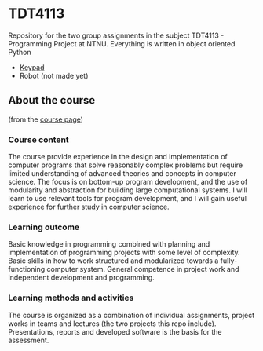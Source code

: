# TDT4113
Repository for the two group assignments in the subject TDT4113 - Programming Project at NTNU. Everything is written in object oriented Python

* [Keypad](https://github.com/henrikforb/TDT4113/tree/master/Keypad)
* Robot (not made yet)


## About the course 
(from the [course page](https://www.ntnu.edu/studies/courses/TDT4113#tab=omEmnet)) 

### Course content
The course provide experience in the design and implementation of computer programs that solve reasonably complex problems but require limited understanding of advanced theories and concepts in computer science. The focus is on bottom-up program development, and the use of modularity and abstraction for building large computational systems. I will learn to use relevant tools for program development, and I will gain useful experience for further study in computer science.

### Learning outcome
Basic knowledge in programming combined with planning and implementation of programming projects with some level of complexity. Basic skills in how to work structured and modularized towards a fully-functioning computer system. General competence in project work and independent development and programming.

### Learning methods and activities
The course is organized as a combination of individual assignments, project works in teams and lectures (the two projects this repo include). Presentations, reports and developed software is the basis for the assessment.
